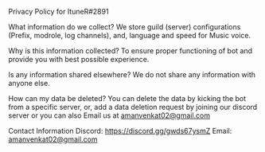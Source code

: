 Privacy Policy for ItuneR#2891

What information do we collect?
We store guild (server) configurations (Prefix, modrole, log channels), and, language and speed for Music voice.

Why is this information collected?
To ensure proper functioning of bot and provide you with best possible experience.

Is any information shared elsewhere?
We do not share any information with anyone else.

How can my data be deleted?
You can delete the data by kicking the bot from a specific server, or, add a data deletion request by joining our discord server or you can also Email us at amanvenkat02@gmail.com

Contact Information
Discord: https://discord.gg/gwds67ysmZ 
Email: amanvenkat02@gmail.com
